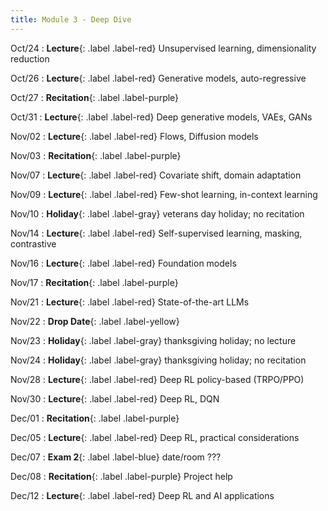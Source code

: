 ```yaml
---
title: Module 3 - Deep Dive
---
```


Oct/24
: **Lecture**{: .label .label-red} Unsupervised learning, dimensionality reduction
    <!-- : [Slides]() -->

Oct/26
: **Lecture**{: .label .label-red} Generative models, auto-regressive
    <!-- : [Slides]() -->

Oct/27
: **Recitation**{: .label .label-purple}

Oct/31
: **Lecture**{: .label .label-red} Deep generative models, VAEs, GANs
    <!-- : [Slides]() -->

Nov/02
: **Lecture**{: .label .label-red} Flows, Diffusion models
    <!-- : [Slides]() -->

Nov/03 
: **Recitation**{: .label .label-purple} 

Nov/07
: **Lecture**{: .label .label-red} Covariate shift, domain adaptation
    <!-- : [Slides]() -->

Nov/09
: **Lecture**{: .label .label-red} Few-shot learning, in-context learning
    <!-- : [Slides]() -->

Nov/10
: **Holiday**{: .label .label-gray} veterans day holiday; no recitation

Nov/14
: **Lecture**{: .label .label-red} Self-supervised learning, masking, contrastive
    <!-- : [Slides]() -->

Nov/16
: **Lecture**{: .label .label-red} Foundation models
    <!-- : [Slides]() -->

Nov/17
: **Recitation**{: .label .label-purple}

Nov/21
: **Lecture**{: .label .label-red} State-of-the-art LLMs
    <!-- : [Slides]() -->

Nov/22
: **Drop Date**{: .label .label-yellow}

Nov/23
: **Holiday**{: .label .label-gray} thanksgiving holiday; no lecture

Nov/24
: **Holiday**{: .label .label-gray} thanksgiving holiday; no recitation

Nov/28
: **Lecture**{: .label .label-red} Deep RL policy-based (TRPO/PPO)
    <!-- : [Slides](), [Notes]() -->

Nov/30
: **Lecture**{: .label .label-red} Deep RL, DQN
    <!-- : [Slides](), [Notes]() -->

Dec/01
: **Recitation**{: .label .label-purple}

Dec/05
: **Lecture**{: .label .label-red} Deep RL, practical considerations
    <!-- : [Slides]() -->

Dec/07
: **Exam 2**{: .label .label-blue} date/room ???

Dec/08
: **Recitation**{: .label .label-purple} Project help

Dec/12
: **Lecture**{: .label .label-red} Deep RL and AI applications
    <!-- : [Slides]() -->
